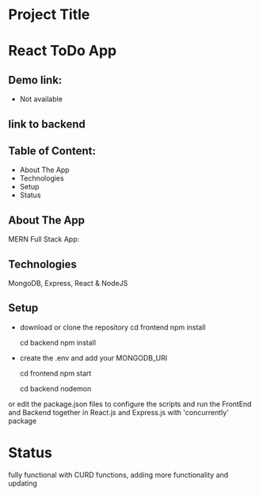 # Project Title

# React ToDo App

## Demo link:

- Not available

## link to backend

## Table of Content:

- About The App
- Technologies
- Setup
- Status

## About The App

MERN Full Stack App:

## Technologies

MongoDB, Express, React & NodeJS

## Setup

- download or clone the repository
  cd frontend
  npm install

  cd backend
  npm install

- create the .env and add your MONGODB_URI

  cd frontend
  npm start

  cd backend
  nodemon

or edit the package.json files to configure the scripts and run the FrontEnd and Backend together in React.js and Express.js with 'concurrently' package

# Status

fully functional with CURD functions, adding more functionality and updating
